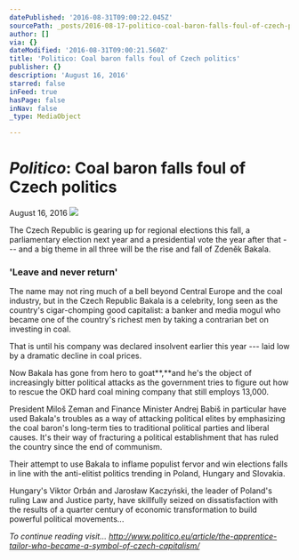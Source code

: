 ```yaml
---
datePublished: '2016-08-31T09:00:22.045Z'
sourcePath: _posts/2016-08-17-politico-coal-baron-falls-foul-of-czech-politics.md
author: []
via: {}
dateModified: '2016-08-31T09:00:21.560Z'
title: 'Politico: Coal baron falls foul of Czech politics'
publisher: {}
description: 'August 16, 2016'
starred: false
inFeed: true
hasPage: false
inNav: false
_type: MediaObject

---
```

# _**Politico**_**: Coal baron falls foul of Czech politics**

August 16, 2016
![](https://the-grid-user-content.s3-us-west-2.amazonaws.com/985273a5-427a-4b0a-b362-57f10181df54.jpg)

The Czech Republic is gearing up for regional elections this fall, a parliamentary election next year and a presidential vote the year after that --- and a big theme in all three will be the rise and fall of Zdeněk Bakala.

### 'Leave and never return'

The name may not ring much of a bell beyond Central Europe and the coal industry, but in the Czech Republic Bakala is a celebrity, long seen as the country's cigar-chomping good capitalist: a banker and media mogul who became one of the country's richest men by taking a contrarian bet on investing in coal.

That is until his company was declared insolvent earlier this year --- laid low by a dramatic decline in coal prices.

Now Bakala has gone from hero to goat**,**and he's the object of increasingly bitter political attacks as the government tries to figure out how to rescue the OKD hard coal mining company that still employs 13,000\.

President Miloš Zeman and Finance Minister Andrej Babiš in particular have used Bakala's troubles as a way of attacking political elites by emphasizing the coal baron's long-term ties to traditional political parties and liberal causes. It's their way of fracturing a political establishment that has ruled the country since the end of communism.

Their attempt to use Bakala to inflame populist fervor and win elections falls in line with the anti-elitist politics trending in Poland, Hungary and Slovakia.

Hungary's Viktor Orbán and Jarosław Kaczyński, the leader of Poland's ruling Law and Justice party, have skillfully seized on dissatisfaction with the results of a quarter century of economic transformation to build powerful political movements...

_To continue reading visit... http://www.politico.eu/article/the-apprentice-tailor-who-became-a-symbol-of-czech-capitalism/_